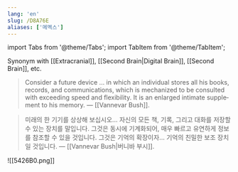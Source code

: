 ```yaml
---
lang: 'en'
slug: /D8A76E
aliases: ['메멕스']
---
```


import Tabs from '@theme/Tabs';
import TabItem from '@theme/TabItem';

Synonym with [[Extracranial]], [[Second Brain|Digital Brain]], [[Second Brain]], etc.

<Tabs groupId='lang' queryString>
<TabItem value='en' label='English 🇺🇸' lang='en-US' default>
<div lang='en-US'>

> Consider a future device … in which an individual stores all his books, records, and communications, which is mechanized to be consulted with exceeding speed and flexibility.
> It is an enlarged intimate supplement to his memory. — [[Vannevar Bush]].

</div>
</TabItem>
<TabItem value='ko' label='한국어 🇰🇷' lang='ko-KR'>
<div lang='ko-KR'>

> 미래의 한 기기를 상상해 보십시오... 자신의 모든 책, 기록, 그리고 대화를 저장할 수 있는 장치를 말입니다.
> 그것은 동시에 기계화되어, 매우 빠르고 유연하게 정보를 참조할 수 있을 것입니다.
> 그것은 기억의 확장이자... 기억의 친밀한 보조 장치일 것입니다. — [[Vannevar Bush|버니바 부시]].

</div>
</TabItem>
</Tabs>

![[5426B0.png]]
